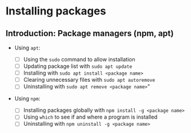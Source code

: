 # Installing packages

## Introduction: Package managers (npm, apt)
* Using `apt`:

  - [ ] Using the `sudo` command to allow installation
  - [ ] Updating package list with `sudo apt update`
  - [ ] Installing with `sudo apt install <package name>`
  - [ ] Clearing unnecessary files with `sudo apt autoremove`
  - [ ] Uninstalling with `sudo apt remove <package name>`"
* Using `npm`:
  - [ ] Installing packages globally with `npm install -g <package name>`
  - [ ] Using `which` to see if and where a program is installed
  - [ ] Uninstalling with `npm uninstall -g <package name>`
